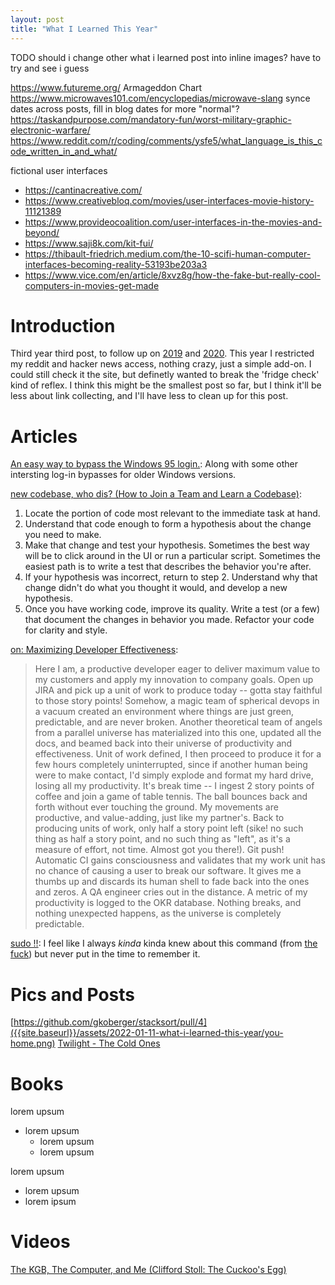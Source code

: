 ```yaml
---
layout: post
title: "What I Learned This Year"
---
```


TODO should i change other what i learned post into inline images? have to try and see i guess

https://www.futureme.org/
Armageddon Chart https://www.microwaves101.com/encyclopedias/microwave-slang
synce dates across posts, fill in blog dates for more "normal"?
https://taskandpurpose.com/mandatory-fun/worst-military-graphic-electronic-warfare/
https://www.reddit.com/r/coding/comments/ysfe5/what_language_is_this_code_written_in_and_what/

fictional user interfaces
* https://cantinacreative.com/
* https://www.creativebloq.com/movies/user-interfaces-movie-history-11121389
* https://www.provideocoalition.com/user-interfaces-in-the-movies-and-beyond/
* https://www.saji8k.com/kit-fui/
* https://thibault-friedrich.medium.com/the-10-scifi-human-computer-interfaces-becoming-reality-53193be203a3
* https://www.vice.com/en/article/8xvz8g/how-the-fake-but-really-cool-computers-in-movies-get-made

# Introduction

Third year third post, to follow up on [2019]({{site.baseurl}}/2020/01/20/what-i-learned-this-year.html) and [2020]({{site.baseurl}}/2021/01/11/what-i-learned-this-year.html).
This year I restricted my reddit and hacker news access, nothing crazy, just a simple add-on. I could still check it the site, but definetly wanted to break the 'fridge check' kind of reflex.
I think this might be the smallest post so far, but I think it'll be less about link collecting, and I'll have less to clean up for this post.

# Articles
[An easy way to bypass the Windows 95 login.](https://www.reddit.com/r/hacking/comments/17kp3h/an_easy_way_to_bypass_the_windows_95_login/): Along with some other intersting log-in bypasses for older Windows versions.

[new codebase, who dis? (How to Join a Team and Learn a Codebase)](https://www.samueltaylor.org/articles/how-to-learn-a-codebase.html):
1. Locate the portion of code most relevant to the immediate task at hand.
2. Understand that code enough to form a hypothesis about the change you need to make.
3. Make that change and test your hypothesis. Sometimes the best way will be to click around in the UI or run a particular script. Sometimes the easiest path is to write a test that describes the behavior you're after.
4. If your hypothesis was incorrect, return to step 2. Understand why that change didn't do what you thought it would, and develop a new hypothesis.
5. Once you have working code, improve its quality. Write a test (or a few) that document the changes in behavior you made. Refactor your code for clarity and style.

[on: Maximizing Developer Effectiveness](https://news.ycombinator.com/item?id=25800830):
> Here I am, a productive developer eager to deliver maximum value to my customers and apply my innovation to company goals.
> Open up JIRA and pick up a unit of work to produce today -- gotta stay faithful to those story points!
> Somehow, a magic team of spherical devops in a vacuum created an environment where things are just green, predictable, and are never broken.
> Another theoretical team of angels from a parallel universe has materialized into this one, updated all the docs, and beamed back into their universe of productivity and effectiveness.
> Unit of work defined, I then proceed to produce it for a few hours completely uninterrupted, since if another human being were to make contact, I'd simply explode and format my hard drive, losing all my productivity.
> It's break time -- I ingest 2 story points of coffee and join a game of table tennis. The ball bounces back and forth without ever touching the ground. My movements are productive, and value-adding, just like my partner's.
> Back to producing units of work, only half a story point left (sike! no such thing as half a story point, and no such thing as "left", as it's a measure of effort, not time. Almost got you there!).
> Git push! Automatic CI gains consciousness and validates that my work unit has no chance of causing a user to break our software. It gives me a thumbs up and discards its human shell to fade back into the ones and zeros. A QA engineer cries out in the distance.
> A metric of my productivity is logged to the OKR database.
> Nothing breaks, and nothing unexpected happens, as the universe is completely predictable. 

[sudo !!](https://www.reddit.com/r/ProgrammerHumor/comments/l02kgj/every_single_time/): I feel like I always _kinda_ kinda knew about this command (from [the fuck](https://github.com/nvbn/thefuck)) but never put in the time to remember it.

# Pics and Posts
[https://github.com/gkoberger/stacksort/pull/4]({{site.baseurl}}/assets/2022-01-11-what-i-learned-this-year/you-home.png)
[Twilight - The Cold Ones](http://www.freezerstorageds.com/)

# Books
lorem upsum
* lorem upsum
  * lorem upsum
  * lorem upsum
  
lorem upsum
* lorem upsum
* lorem ipsum

# Videos
[The KGB, The Computer, and Me (Clifford Stoll: The Cuckoo's Egg)](https://www.youtube.com/watch?v=hTx9h3Sm29I)
